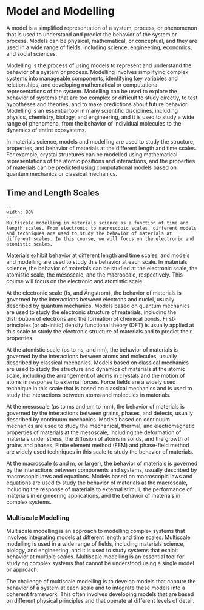 # Model and Modelling
A model is a simplified representation of a system, process, or phenomenon that is used to understand and predict the behavior of the system or process. Models can be physical, mathematical, or conceptual, and they are used in a wide range of fields, including science, engineering, economics, and social sciences. 

Modelling is the process of using models to represent and understand the behavior of a system or process. Modelling involves simplifying complex systems into manageable components, identifying key variables and relationships, and developing mathematical or computational representations of the system. Modelling can be used to explore the behavior of systems that are too complex or difficult to study directly, to test hypotheses and theories, and to make predictions about future behavior. Modelling is an essential tool in many scientific disciplines, including physics, chemistry, biology, and engineering, and it is used to study a wide range of phenomena, from the behavior of individual molecules to the dynamics of entire ecosystems.

In materials science, models and modelling are used to study the structure, properties, and behavior of materials at the different length and time scales. For example, crystal structures can be modelled using mathematical representations of the atomic positions and interactions, and the properties of materials can be predicted using computational models based on quantum mechanics or classical mechanics.

## Time and Length Scales

```{figure} ../figures/multiscale.png
---
width: 80%
---
Multiscale modelling in materials science as a function of time and length scales. From electronic to macroscopic scales, different models and techniques are used to study the behavior of materials at different scales. In this course, we will focus on the electronic and atomistic scales.
```
Materials exhibit behavior at different length and time scales, and models and modelling are used to study this behavior at each scale. In materials science, the behavior of materials can be studied at the electronic scale, the atomistic scale, the mesoscale, and the macroscale, respectively. This course will focus on the electronic and atomistic scale.

At the electronic scale (fs, and Ångstrom), the behavior of materials is governed by the interactions between electrons and nuclei, usually described by quantum mechanics. Models based on quantum mechanics are used to study the electronic structure of materials, including the distribution of electrons and the formation of chemical bonds. First-principles (or ab-initio) density functional theory (DFT) is usually applied at this scale to study the electronic structure of materials and to predict their properties.

At the atomistic scale (ps to ns, and nm), the behavior of materials is governed by the interactions between atoms and molecules, usually described by classical mechanics. Models based on classical mechanics are used to study the structure and dynamics of materials at the atomic scale, including the arrangement of atoms in crystals and the motion of atoms in response to external forces. Force fields are a widely used technique in this scale that is based on classical mechanics and is used to study the interactions between atoms and molecules in materials.

At the mesoscale ($\mu$s to ms and $\mu$m to mm), the behavior of materials is governed by the interactions between grains, phases, and defects, usually described by continuum mechanics. Models based on continuum mechanics are used to study the mechanical, thermal, and electromagnetic properties of materials at the mesoscale, including the deformation of materials under stress, the diffusion of atoms in solids, and the growth of grains and phases. Finite element method (FEM) and phase-field method are widely used techniques in this scale to study the behavior of materials.

At the macroscale (s and m, or larger), the behavior of materials is governed by the interactions between components and systems, usually described by macroscopic laws and equations. Models based on macroscopic laws and equations are used to study the behavior of materials at the macroscale, including the response of materials to external stimuli, the performance of materials in engineering applications, and the behavior of materials in complex systems.

### Multiscale Modelling
Multiscale modelling is an approach to modelling complex systems that involves integrating models at different length and time scales. Multiscale modelling is used in a wide range of fields, including materials science, biology, and engineering, and it is used to study systems that exhibit behavior at multiple scales. Multiscale modelling is an essential tool for studying complex systems that cannot be understood using a single model or approach.

The challenge of multiscale modelling is to develop models that capture the behavior of a system at each scale and to integrate these models into a coherent framework. This often involves developing models that are based on different physical principles and that operate at different levels of detail. 

